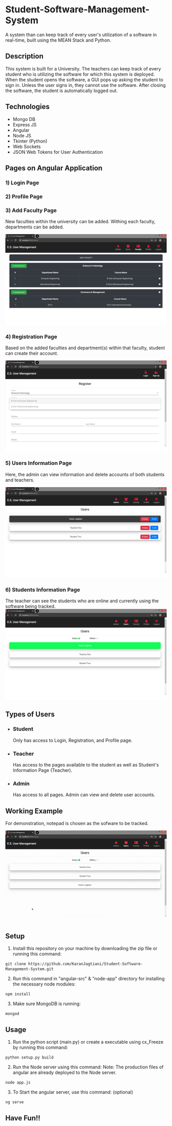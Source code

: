 # Student-Software-Management-System
A system than can keep track of every user's utilization of a software in real-time, built using the MEAN Stack and Python.

## Description
This system is built for a University. The teachers can keep track of every student who is utilizing the software for which this system is deployed. When the student opens the software, a GUI pops up asking the student to sign in. Unless the user signs in, they cannot use the software. After closing the software, the student is automatically logged out.

## Technologies

* Mongo DB
* Express JS
* Angular
* Node JS
* Tkinter (Python)
* Web Sockets
* JSON Web Tokens for User Authentication

## Pages on Angular Application

### 1) Login Page

### 2) Profile Page

### 3) Add Faculty Page
New faculties within the university can be added. Withing each faculty, departments can be added.

![](images/faculty.jpg)

### 4) Registration Page
Based on the added faculties and department(s) within that faculty, student can create their account.

![](images/register.jpg)

### 5) Users Information Page
Here, the admin can view information and delete accounts of both students and teachers.

![](images/admin.jpg)

### 6) Students Information Page
The teacher can see the students who are online and currently using the software being tracked.
![](images/users.jpg)

## Types of Users

* ### Student
  Only has access to Login, Registration, and Profile page.
* ### Teacher
  Has access to the pages available to the student as well as Student's Information Page (Teacher).
* ### Admin
  Has access to all pages. Admin can view and delete user accounts.

## Working Example
For demonstration, notepad is chosen as the sofware to be tracked.

![](images/example.gif)

## Setup

1. Install this repository on your machine by downloading the zip file or running this command:

```
git clone https://github.com/KaranJagtiani/Student-Software-Management-System.git
```

2. Run this command in "angular-src" & "node-app" directory for installing the necessary node modules:

```
npm install
```

3. Make sure MongoDB is running:

```
mongod
```

## Usage

1. Run the python script (main.py) or create a executable using cx_Freeze by running this command:

```
python setup.py build
```

2. Run the Node server using this command:
Note: The production files of angular are already deployed to the Node server.

```
node app.js
```

3. To Start the angular server, use this command:
(optional)
```
ng serve
```

## Have Fun!!
